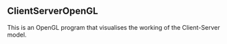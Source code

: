## ClientServerOpenGL
This is an OpenGL program that visualises the working of the Client-Server model.
